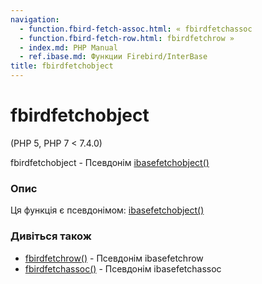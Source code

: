 ```yaml
---
navigation:
  - function.fbird-fetch-assoc.html: « fbirdfetchassoc
  - function.fbird-fetch-row.html: fbirdfetchrow »
  - index.md: PHP Manual
  - ref.ibase.md: Функции Firebird/InterBase
title: fbirdfetchobject
---
```

# fbirdfetchobject

(PHP 5, PHP 7 < 7.4.0)

fbirdfetchobject - Псевдонім [ibasefetchobject()](function.ibase-fetch-object.md)

### Опис

Ця функція є псевдонімом: [ibasefetchobject()](function.ibase-fetch-object.md)

### Дивіться також

-   [fbirdfetchrow()](function.fbird-fetch-row.md) - Псевдонім ibasefetchrow
-   [fbirdfetchassoc()](function.fbird-fetch-assoc.md) - Псевдонім ibasefetchassoc
